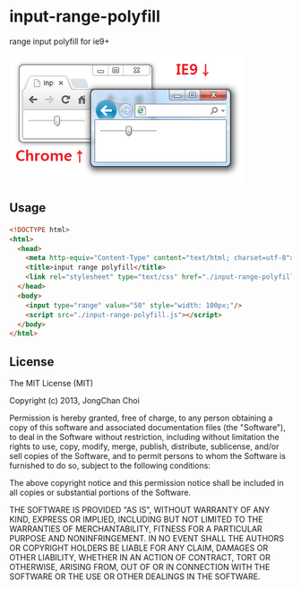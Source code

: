 input-range-polyfill
====================

range input polyfill for ie9+

![Compare](./compare.png)


Usage
-----

```html
<!DOCTYPE html>
<html>
  <head>
    <meta http-equiv="Content-Type" content="text/html; charset=utf-8">
    <title>input range polyfill</title>
    <link rel="stylesheet" type="text/css" href="./input-range-polyfill.css">
  </head>
  <body>
    <input type="range" value="50" style="width: 100px;"/>
    <script src="./input-range-polyfill.js"></script>
  </body>
</html>
```


License
-------

The MIT License (MIT)

Copyright (c) 2013, JongChan Choi

Permission is hereby granted, free of charge, to any person obtaining a copy
of this software and associated documentation files (the "Software"), to deal
in the Software without restriction, including without limitation the rights
to use, copy, modify, merge, publish, distribute, sublicense, and/or sell
copies of the Software, and to permit persons to whom the Software is
furnished to do so, subject to the following conditions:

The above copyright notice and this permission notice shall be included in
all copies or substantial portions of the Software.

THE SOFTWARE IS PROVIDED "AS IS", WITHOUT WARRANTY OF ANY KIND, EXPRESS OR
IMPLIED, INCLUDING BUT NOT LIMITED TO THE WARRANTIES OF MERCHANTABILITY,
FITNESS FOR A PARTICULAR PURPOSE AND NONINFRINGEMENT. IN NO EVENT SHALL THE
AUTHORS OR COPYRIGHT HOLDERS BE LIABLE FOR ANY CLAIM, DAMAGES OR OTHER
LIABILITY, WHETHER IN AN ACTION OF CONTRACT, TORT OR OTHERWISE, ARISING FROM,
OUT OF OR IN CONNECTION WITH THE SOFTWARE OR THE USE OR OTHER DEALINGS IN
THE SOFTWARE.